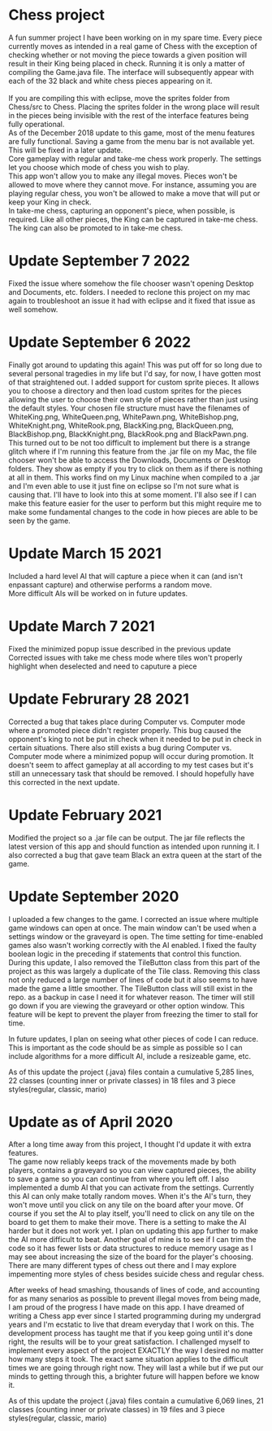 # Chess project

A fun summer project I have been working on in my spare time.  Every piece currently moves as intended in a real game of Chess with the exception of checking whether or not moving the piece towards a given position will result in their King being placed in check. Running it is only a matter of compiling the Game.java file. The interface will subsequently appear with each of the 32 black and white chess pieces appearing on it.  </br>
</br>
If you are compiling this with eclipse, move the sprites folder from Chess/src to Chess.  Placing the sprites folder in the wrong place will result in the pieces being invisible with the rest of the interface features being fully operational.</br>
As of the December 2018 update to this game, most of the menu features are fully functional.  Saving a game from the menu bar is not available yet.  This will be fixed in a later update.</br>
Core gameplay with regular and take-me chess work properly.  The settings let you choose which mode of chess you wish to play.  </br>
This app won't allow you to make any illegal moves.  Pieces won't be allowed to move where they cannot move.  For instance, assuming you are playing regular chess, you won't be allowed to make a move that will put or keep your King in check.</br>  In take-me chess, capturing an opponent's piece, when possible, is required.  Like all other pieces, the King can be captured in take-me chess.  The king can also be promoted to in take-me chess.

# Update September 7 2022

Fixed the issue where somehow the file chooser wasn't opening Desktop and Documents, etc. folders.  I needed to reclone this project on my mac again to troubleshoot an issue it had with eclipse and it fixed that issue as well somehow.

# Update September 6 2022

Finally got around to updating this again!  This was put off for so long due to several personal tragedies in my life but I'd say, for now, I have gotten most of that straightened out.  I added support for custom sprite pieces.  It allows you to choose a directory and then load custom sprites for the pieces allowing the user to choose their own style of pieces rather than just using the default styles.  Your chosen file structure must have the filenames of WhiteKing.png, WhiteQueen.png, WhitePawn.png, WhiteBishop.png, WhiteKnight.png, WhiteRook.png, BlackKing.png, BlackQueen.png, BlackBishop.png, BlackKnight.png, BlackRook.png and BlackPawn.png.  This turned out to be not too difficult to implement but there is a strange glitch where if I'm running this feature from the .jar file on my Mac, the file chooser won't be able to access the Downloads, Documents or Desktop folders.  They show as empty if you try to click on them as if there is nothing at all in them.  This works find on my Linux machine when compiled to a .jar and I'm even able to use it just fine on eclipse so I'm not sure what is causing that.  I'll have to look into this at some moment.  I'll also see if I can make this feature easier for the user to perform but this might require me to make some fundamental changes to the code in how pieces are able to be seen by the game.

# Update March 15 2021

Included a hard level AI that will capture a piece when it can (and isn't enpassant capture) and otherwise performs a random move.  
More difficult AIs will be worked on in future updates.

# Update March 7 2021

Fixed the minimized popup issue described in the previous update
Corrected issues with take me chess mode where tiles won't properly highlight when deselected and need to caputure a piece

# Update Februrary 28 2021

Corrected a bug that takes place during Computer vs. Computer mode where a promoted piece didn't register properly.
This bug caused the opponent's king to not be put in check when it needed to be put in check in certain situations.
There also still exists a bug during Computer vs. Computer mode where a minimized popup will occur during promotion.
It doesn't seem to affect gameplay at all according to my test cases but it's still an unnecessary task that should be removed.
I should hopefully have this corrected in the next update.

# Update February 2021

Modified the project so a .jar file can be output.  The jar file reflects the latest version of this app and should function as intended upon running it.  I also corrected a bug that gave team Black an extra queen at the start of the game.

# Update September 2020

I uploaded a few changes to the game.  I corrected an issue where multiple game windows can open at once.  The main window can't be used when a settings window or the graveyard is open.  The time setting for time-enabled games also wasn't working correctly with the AI enabled.  I fixed the faulty boolean logic in the preceding if statements that control this function.  During this update, I also removed the TileButton class from this part of the project as this was largely a duplicate of the Tile class.  Removing this class not only reduced a large number of lines of code but it also seems to have made the game a little smoother.  The TileButton class will still exist in the repo. as a backup in case I need it for whatever reason.  The timer will still go down if you are viewing the graveyard or other option window.  This feature will be kept to prevent the player from freezing the timer to stall for time.

In future updates, I plan on seeing what other pieces of code I can reduce.  This is important as the code should be as simple as possible so I can include algorithms for a more difficult AI, include a resizeable game, etc.

As of this update the project (.java) files contain a cumulative 5,285 lines, 22 classes (counting inner or private classes) in 18 files and 3 piece styles(regular, classic, mario)

# Update as of April 2020

After a long time away from this project, I thought I'd update it with extra features.  </br> The game now reliably keeps track of the movements made by both players, contains a graveyard so you can view captured pieces, the ability to save a game so you can continue from where you left off.  I also implemented a dumb AI that you can activate from the settings.  Currently this AI can only make totally random moves.  When it's the AI's turn, they won't move until you click on any tile on the board after your move.  Of course if you set the AI to play itself, you'll need to click on any tile on the board to get them to make their move.  There is a setting to make the AI harder but it does not work yet.  I plan on updating this app further to make the AI more difficult to beat.  Another goal of mine is to see if I can trim the code so it has fewer lists or data structures to reduce memory usage as I may see about increasing the size of the board for the player's choosing.  There are many different types of chess out there and I may explore impementing more styles of chess besides suicide chess and regular chess.</br>

After weeks of head smashing, thousands of lines of code, and accounting for as many senarios as possible to prevent illegal moves from being made, I am proud of the progress I have made on this app.  I have dreamed of writing a Chess app ever since I started programming during my undergrad years and I'm ecstatic to live that dream everyday that I work on this.  The development process has taught me that if you keep going until it's done right, the results will be to your great satisfaction.  I challenged myself to implement every aspect of the project EXACTLY the way I desired no matter how many steps it took.  The exact same situation applies to the difficult times we are going through right now.  They will last a while but if we put our minds to getting through this, a brighter future will happen before we know it.  </br>

As of this update the project (.java) files contain a cumulative 6,069 lines, 21 classes (counting inner or private classes) in 19 files and 3 piece styles(regular, classic, mario)
